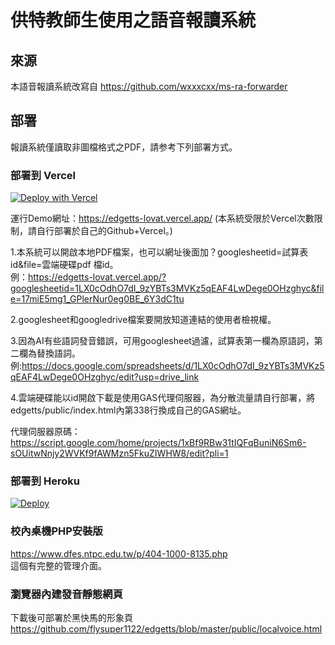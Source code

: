 # 供特教師生使用之語音報讀系統

## 來源

本語音報讀系統改寫自 https://github.com/wxxxcxx/ms-ra-forwarder

## 部署

報讀系統僅讀取非圖檔格式之PDF，請参考下列部署方式。

### 部署到 Vercel

[![Deploy with Vercel](https://vercel.com/button)](https://vercel.com/new/flysupers-projects/import?s=https%3A%2F%2Fgithub.com%2Fflysuper1122%2Fedgetts&hasTrialAvailable=1&showOptionalTeamCreation=false&project-name=edgetts&framework=other&totalProjects=1&remainingProjects=1)</p>
運行Demo網址：https://edgetts-lovat.vercel.app/ (本系統受限於Vercel次數限制，請自行部署於自己的Github+Vercel。)</p>
1.本系統可以開啟本地PDF檔案，也可以網址後面加？googlesheetid=試算表id&file=雲端硬碟pdf 檔id。<br>
例：https://edgetts-lovat.vercel.app/?googlesheetid=1LX0cOdhO7dI_9zYBTs3MVKz5qEAF4LwDege0OHzghyc&file=17miE5mg1_GPlerNur0eg0BE_6Y3dC1tu</p>
2.googlesheet和googledrive檔案要開放知道連結的使用者檢視權。</p>
3.因為AI有些語詞發音錯誤，可用googlesheet過濾，試算表第一欄為原語詞，第二欄為替換語詞。<br>
例:https://docs.google.com/spreadsheets/d/1LX0cOdhO7dI_9zYBTs3MVKz5qEAF4LwDege0OHzghyc/edit?usp=drive_link</p>
4.雲端硬碟能以id開啟下載是使用GAS代理伺服器，為分散流量請自行部署，將edgetts/public/index.html內第338行換成自己的GAS網址。</p>
代理伺服器原碼：https://script.google.com/home/projects/1xBf9RBw31tIQFqBuniN6Sm6-sOUitwNnjy2WVKf9fAWMzn5FkuZIWHW8/edit?pli=1
### 部署到 Heroku

[![Deploy](https://www.herokucdn.com/deploy/button.svg)](https://heroku.com/deploy)

### 校內桌機PHP安裝版

https://www.dfes.ntpc.edu.tw/p/404-1000-8135.php<br>
這個有完整的管理介面。

### 瀏覽器內建發音靜態網頁

下載後可部署於黑快馬的形象頁 https://github.com/flysuper1122/edgetts/blob/master/public/localvoice.html



